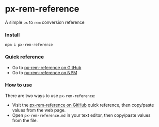 # px-rem-reference

A simple <code>px</code> to <code>rem</code> conversion reference

### Install

```
npm i px-rem-reference
```

### Quick reference

- Go to [px-rem-reference on GitHub](https://github.com/guylepage3/px-rem-reference/blob/master/px-rem-reference.md)
- Go to [px-rem-reference on NPM](https://www.npmjs.com/package/px-rem-reference)

### How to use

There are two ways to use `px-rem-reference`:

- Visit the [px-rem-reference on GitHub](https://github.com/guylepage3/px-rem-reference/blob/master/px-rem-reference.md) quick reference, then copy/paste values from the web page.
- Open `px-rem-reference.md` in your text editor, then copy/paste values from the file.